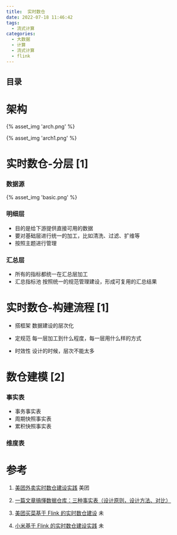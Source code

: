 ```yaml
---
title:  实时数仓
date: 2022-07-18 11:46:42
tags:
  - 流式计算
categories:
  - 大数据  
  - 计算
  - 流式计算
  - flink
---
```


<p></p>
<!-- more -->

## 目录
<!-- toc -->

# 架构

{% asset_img 'arch.png' %}

{% asset_img 'arch1.png' %}



#  实时数仓-分层 [1]

### 数据源

{% asset_img 'basic.png' %}



### 明细层

+ 目的是给下游提供直接可用的数据
+ 要对基础层进行统一的加工，比如清洗、过滤、扩维等
+ 按照主题进行管理

### 汇总层

+ 所有的指标都统一在汇总层加工
+ 汇总指标池
  按照统一的规范管理建设，形成可复用的汇总结果



# 实时数仓-构建流程 [1]

+ 搭框架
  数据建设的层次化

+ 定规范
  每一层加工到什么程度，每一层用什么样的方式

+ 时效性
  设计的时候，层次不能太多  



# 数仓建模 [2]

###  事实表

+ 事务事实表   
+ 周期快照事实表 
+ 累积快照事实表 

###  维度表





# 参考

1. [美团外卖实时数仓建设实践](https://tech.meituan.com/2021/08/26/data-warehouse-in-meituan-waimai.html)  美团 
2. [一篇文章搞懂数据仓库：三种事实表（设计原则，设计方法、对比）](https://notomato.blog.csdn.net/article/details/110635856)


101. [美团买菜基于 Flink 的实时数仓建设](https://xie.infoq.cn/article/3c80a350e06d88e85d34f4008)  未
102. [小米基于 Flink 的实时数仓建设实践](https://xie.infoq.cn/article/acf64bbe900ec426b8699f094) 未







